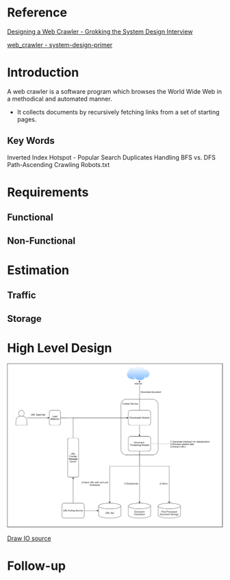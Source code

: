 # Reference
[Designing a Web Crawler - Grokking the System Design Interview](https://www.educative.io/courses/grokking-the-system-design-interview/NE5LpPrWrKv)

[web_crawler - system-design-primer](https://github.com/donnemartin/system-design-primer/tree/master/solutions/system_design/web_crawler)

# Introduction
A web crawler is a software program which browses the World Wide Web in a methodical and automated manner.
 - It collects documents by recursively fetching links from a set of starting pages.

## Key Words
Inverted Index
Hotspot - Popular Search
Duplicates Handling 
BFS vs. DFS
Path-Ascending Crawling
Robots.txt


# Requirements
## **Functional**
## **Non-Functional**


# Estimation
## **Traffic**
## **Storage**



# High Level Design
![crawler](https://raw.githubusercontent.com/lambda826/My-Notebook/master/08%20System%20Design/02%20System%20Design%20Demos/resource/crawler.png)

[Draw IO source](https://app.diagrams.net/#G1OHJKoBAQphtncRhJpp6ddwQFIVCf93BZ)


# Follow-up

<!--stackedit_data:
eyJoaXN0b3J5IjpbMTYzNjYwNTc3LDk3MzMxNDA0NV19
-->
